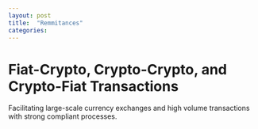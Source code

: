 ```yaml
---
layout: post
title:  "Remmitances"
categories:
---
```


# Fiat-Crypto, Crypto-Crypto, and Crypto-Fiat Transactions

Facilitating large-scale currency exchanges and high volume transactions with strong compliant processes.
